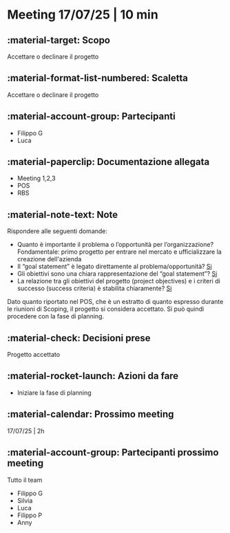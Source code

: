 # Meeting 17/07/25 | 10 min

## :material-target: **Scopo**

Accettare o declinare il progetto

## :material-format-list-numbered: **Scaletta**  

Accettare o declinare il progetto

## :material-account-group: **Partecipanti**

- Filippo G
- Luca

## :material-paperclip: **Documentazione allegata**  

- Meeting 1,2,3
- POS
- RBS

## :material-note-text: **Note**  

Rispondere alle seguenti domande:

- Quanto è importante il problema o l’opportunità per l’organizzazione? Fondamentale: primo progetto per entrare nel mercato e ufficializzare la creazione dell'azienda
- Il “goal statement” è legato direttamente al problema/opportunità? [Si](../scoping/POS.md#goal)
- Gli obiettivi sono una chiara rappresentazione del “goal statement”? [Si](../scoping/POS.md#obiettivi)
- La relazione tra gli obiettivi del progetto (project objectives) e i criteri di successo (success criteria) è stabilita chiaramente? [Si](../scoping/POS.md#obiettivi)

Dato quanto riportato nel POS, che è un estratto di quanto espresso durante le riunioni di Scoping, il progetto si considera accettato. Si può quindi procedere con la fase di planning.

## :material-check: **Decisioni prese**  

Progetto accettato

## :material-rocket-launch: **Azioni da fare**  

- Iniziare la fase di planning

## :material-calendar: **Prossimo meeting**

17/07/25 | 2h

## :material-account-group: **Partecipanti prossimo meeting**  

Tutto il team

- Filippo G
- Silvia
- Luca
- Filippo P
- Anny
